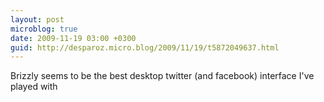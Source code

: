 ```yaml
---
layout: post
microblog: true
date: 2009-11-19 03:00 +0300
guid: http://desparoz.micro.blog/2009/11/19/t5872049637.html
---
```

Brizzly seems to be the best desktop twitter (and facebook) interface I've played with
